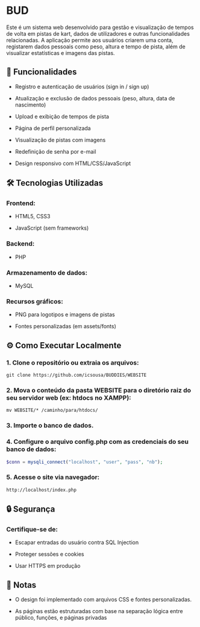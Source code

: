 # BUD
Este é um sistema web desenvolvido para gestão e visualização de tempos de volta em pistas de kart, dados de utilizadores e outras funcionalidades relacionadas. A aplicação permite aos usuários criarem uma conta, registarem dados pessoais como peso, altura e tempo de pista, além de visualizar estatísticas e imagens das pistas.

## 🚀 Funcionalidades
- Registro e autenticação de usuários (sign in / sign up)

- Atualização e exclusão de dados pessoais (peso, altura, data de nascimento)

- Upload e exibição de tempos de pista

- Página de perfil personalizada

- Visualização de pistas com imagens

- Redefinição de senha por e-mail

- Design responsivo com HTML/CSS/JavaScript

## 🛠️ Tecnologias Utilizadas
### Frontend:

- HTML5, CSS3

- JavaScript (sem frameworks)

### Backend:

- PHP

### Armazenamento de dados:

- MySQL

### Recursos gráficos:

- PNG para logotipos e imagens de pistas

- Fontes personalizadas (em assets/fonts)

## ⚙️ Como Executar Localmente
### 1. Clone o repositório ou extraia os arquivos:
```
git clone https://github.com/icsousa/BUDDIES/WEBSITE
```

### 2. Mova o conteúdo da pasta WEBSITE para o diretório raiz do seu servidor web (ex: htdocs no XAMPP):
```
mv WEBSITE/* /caminho/para/htdocs/
```

### 3. Importe o banco de dados.

### 4. Configure o arquivo config.php com as credenciais do seu banco de dados:
```php
$conn = mysqli_connect("localhost", "user", "pass", "nb");
```

### 5. Acesse o site via navegador:
```
http://localhost/index.php
```

## 🔒 Segurança
### Certifique-se de:

- Escapar entradas do usuário contra SQL Injection

- Proteger sessões e cookies

- Usar HTTPS em produção

## 📌 Notas
- O design foi implementado com arquivos CSS e fontes personalizadas.

- As páginas estão estruturadas com base na separação lógica entre público, funções, e páginas privadas
